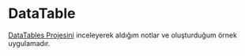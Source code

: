 # DataTable

[DataTables Projesini](https://datatables.net/) inceleyerek aldığım notlar ve oluşturduğum örnek uygulamadır.

